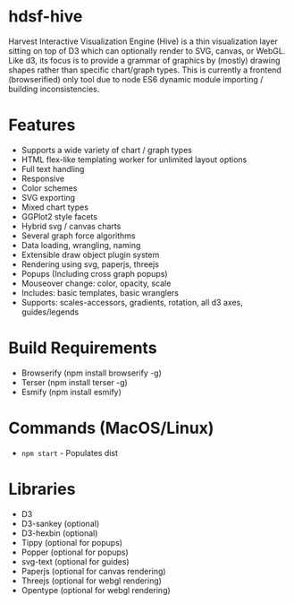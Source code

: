 # hdsf-hive
Harvest Interactive Visualization Engine (Hive) is a thin visualization layer sitting on top of D3 which can optionally render to SVG, canvas, or WebGL.  Like d3, its focus is to provide a grammar of graphics by (mostly) drawing shapes rather than specific chart/graph types.  This is currently a frontend (browserified) only tool due to node ES6 dynamic module importing / building inconsistencies.

# Features
- Supports a wide variety of chart / graph types
- HTML flex-like templating worker for unlimited layout options
- Full text handling
- Responsive
- Color schemes
- SVG exporting
- Mixed chart types
- GGPlot2 style facets
- Hybrid svg / canvas charts
- Several graph force algorithms
- Data loading, wrangling, naming
- Extensible draw object plugin system 
- Rendering using svg, paperjs, threejs
- Popups (Including cross graph popups)
- Mouseover change: color, opacity, scale 
- Includes: basic templates, basic wranglers
- Supports: scales-accessors, gradients, rotation, all d3 axes, guides/legends

# Build Requirements
- Browserify (npm install browserify -g)
- Terser (npm install terser -g)
- Esmify (npm install esmify)

# Commands (MacOS/Linux)
- `npm start` - Populates dist

# Libraries
- D3
- D3-sankey (optional)
- D3-hexbin (optional)
- Tippy (optional for popups)
- Popper (optional for popups)
- svg-text (optional for guides)
- Paperjs (optional for canvas rendering)
- Threejs (optional for webgl rendering)
- Opentype (optional for webgl rendering)
